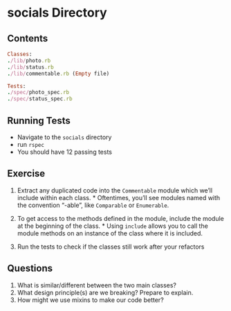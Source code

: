 # socials Directory

## Contents

```ruby
Classes:
./lib/photo.rb
./lib/status.rb
./lib/commentable.rb (Empty file)

Tests:
./spec/photo_spec.rb
./spec/status_spec.rb
```

## Running Tests

* Navigate to the `socials` directory
* run `rspec`
* You should have 12 passing tests

## Exercise

  1. Extract any duplicated code into the `Commentable` module which we’ll include within each class.
    * Oftentimes, you’ll see modules named with the convention “-able”, like `Comparable` or `Enumerable`.

  1. To get access to the methods defined in the module, include the module at the beginning of the class.
    * Using `include` allows you to call the module methods on an instance of the class where it is included.

  1. Run the tests to check if the classes still work after your refactors

## Questions

  1. What is similar/different between the two main classes?
  2. What design principle(s) are we breaking? Prepare to explain.
  3. How might we use mixins to make our code better?

